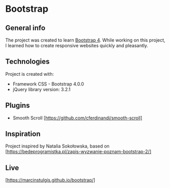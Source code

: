 # Bootstrap

## General info
The project was created to learn [Bootstrap 4](https://getbootstrap.com/docs/4.1/getting-started/introduction/).
While working on this project, I learned how to create responsive websites quickly and pleasantly.

## Technologies
Project is created with:
* Framework CSS - Bootstrap 4.0.0
* jQuery library version: 3.2.1

## Plugins
* Smooth Scroll [https://github.com/cferdinandi/smooth-scroll]

## Inspiration
Project inspired by Natalia Sokołowska, based on [https://bedeprogramistka.pl/zapis-wyzwanie-poznam-bootstrap-2/]

## Live
[https://marcinstulgis.github.io/bootstrap/]
